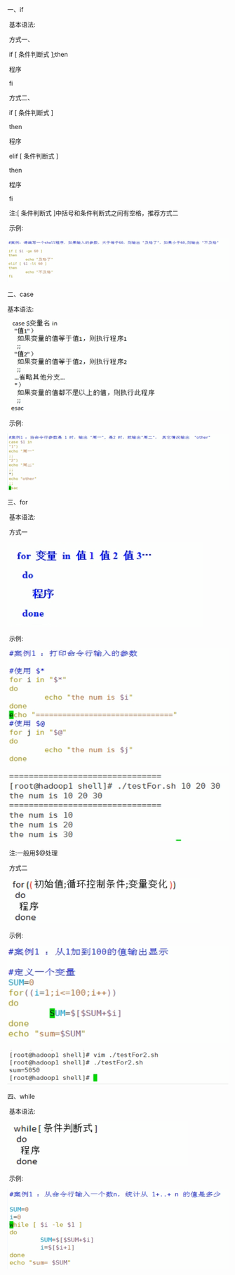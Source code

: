 一、if

​	基本语法:

​	方式一、

​		if [ 条件判断式 ];then

​			程序

​		fi

​	方式二、

​		if [ 条件判断式 ]

​			then

​				程序

​			elif [ 条件判断式 ]

​			then

​				程序

​		fi

​	注:[ 条件判断式 ]中括号和条件判断式之间有空格，推荐方式二

​	示例:

![001](001.png)

二、case

 基本语法:

![002](002.png)

​	示例:

![003](003.png)

三、for

​	基本语法:

​		方式一

![004](004.png)

​		示例:

![005](005.png)

![006](006.png)

​		注:一般用$@处理

​		方式二

![007](007.png)

​		示例:

![008](008.png)

![009](009.png)

四、while

​	基本语法:

![010](010.png)

​	示例:

![011](011.png)

